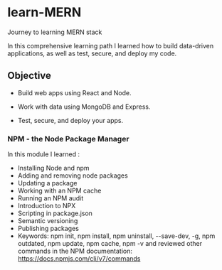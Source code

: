 # learn-MERN
 Journey to learning MERN stack

In this comprehensive learning path I learned how to build data-driven applications, as well as test, secure, and deploy my code. 


## Objective
+ Build web apps using React and Node.

+ Work with data using MongoDB and Express.

+ Test, secure, and deploy your apps.


### NPM - the Node Package Manager
In this module I learned :
+ Installing Node and npm
+ Adding and removing node packages
+ Updating a package
+ Working with an NPM cache
+ Running an NPM audit
+ Introduction to NPX
+ Scripting in package.json
+ Semantic versioning
+ Publishing packages
+ Keywords: npm init, npm install, npm uninstall, --save-dev, -g, npm outdated, npm update, npm cache, npm -v 
and reviewed other commands in the NPM documentation: https://docs.npmjs.com/cli/v7/commands
